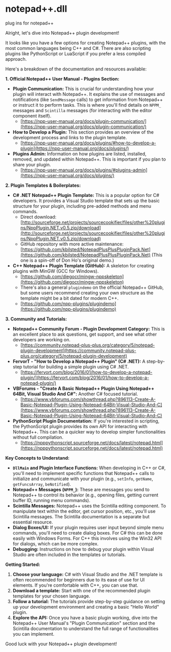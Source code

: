 # notepad++.dll
plug ins for notepad++

Alright, let's dive into Notepad++ plugin development!

It looks like you have a few options for creating Notepad++ plugins, with the most common languages being C++ and C#. There are also scripting plugins like PythonScript or LuaScript if you prefer a less compiled approach.

Here's a breakdown of the documentation and resources available:

**1. Official Notepad++ User Manual - Plugins Section:**

* **Plugin Communication:** This is crucial for understanding how your plugin will interact with Notepad++. It explains the use of messages and notifications (like `SendMessage` calls) to get information from Notepad++ or instruct it to perform tasks. This is where you'll find details on `NPPM_` messages and `Scintilla` messages (for interacting with the editor component itself).
    * [https://npp-user-manual.org/docs/plugin-communication/](https://npp-user-manual.org/docs/plugin-communication/)
* **How to Develop a Plugin:** This section provides an overview of the development process and links to the plugin template.
    * [https://npp-user-manual.org/docs/plugins/#how-to-develop-a-plugin](https://npp-user-manual.org/docs/plugins/)
* **Plugins Admin:** Information on how plugins are listed, installed, removed, and updated within Notepad++. This is important if you plan to share your plugin.
    * [https://npp-user-manual.org/docs/plugins/#plugins-admin](https://npp-user-manual.org/docs/plugins/)

**2. Plugin Templates & Boilerplates:**

* **C# .NET Notepad++ Plugin Template:** This is a popular option for C# developers. It provides a Visual Studio template that sets up the basic structure for your plugin, including pre-added methods and menu commands.
    * Direct download: [http://sourceforge.net/projects/sourcecookifier/files/other%20plugins/NppPlugin.NET.v0.5.zip/download](http://sourceforge.net/projects/sourcecookifier/files/other%20plugins/NppPlugin.NET.v0.5.zip/download)
    * GitHub repository with more active maintenance: [https://github.com/kbilsted/NotepadPlusPlusPluginPack.Net](https://github.com/kbilsted/NotepadPlusPlusPluginPack.Net) (This one is a spin-off of Don Ho's original demo.)
* **C++ Notepad++ Plugin Template (GitHub):** A skeleton for creating plugins with MinGW (GCC for Windows).
    * [https://github.com/diegocr/mingw-nppskeleton](https://github.com/diegocr/mingw-nppskeleton)
    * There's also a general `plugindemo` on the official Notepad++ GitHub, but some users recommend creating your own structure as the template might be a bit dated for modern C++.
    * [https://github.com/npp-plugins/plugindemo](https://github.com/npp-plugins/plugindemo)

**3. Community and Tutorials:**

* **Notepad++ Community Forum - Plugin Development Category:** This is an excellent place to ask questions, get support, and see what other developers are working on.
    * [https://community.notepad-plus-plus.org/category/5/notepad-plugin-development](https://community.notepad-plus-plus.org/category/5/notepad-plugin-development)
* **FervorT - "How to Develop a Notepad++ Plugin" (C# .NET):** A step-by-step tutorial for building a simple plugin using C# .NET.
    * [https://fervort.com/blog/2016/01/how-to-develop-a-notepad-plugin/](https://fervort.com/blog/2016/01/how-to-develop-a-notepad-plugin/)
* **VBForums - "Create A Basic Notepad++ Plugin Using Notepad++ 64Bit, Visual Studio And C#":** Another C# focused tutorial.
    * [https://www.vbforums.com/showthread.php?896113-Create-A-Basic-Notepad-Plugin-Using-Notepad-64Bit-Visual-Studio-And-C](https://www.vbforums.com/showthread.php?896113-Create-A-Basic-Notepad-Plugin-Using-Notepad-64Bit-Visual-Studio-And-C)
* **PythonScript Plugin Documentation:** If you're interested in scripting, the PythonScript plugin provides its own API for interacting with Notepad++. This can be a quicker way to develop simpler functionalities without full compilation.
    * [https://npppythonscript.sourceforge.net/docs/latest/notepad.html](https://npppythonscript.sourceforge.net/docs/latest/notepad.html)

**Key Concepts to Understand:**

* **`DllMain` and Plugin Interface Functions:** When developing in C++ or C#, you'll need to implement specific functions that Notepad++ calls to initialize and communicate with your plugin (e.g., `setInfo`, `getName`, `getFuncsArray`, `beNotified`).
* **Notepad++ Messages (`NPPM_`):** These are messages you send to Notepad++ to control its behavior (e.g., opening files, getting current buffer ID, running menu commands).
* **Scintilla Messages:** Notepad++ uses the Scintilla editing component. To manipulate text within the editor, get cursor position, etc., you'll use Scintilla messages. The Scintilla documentation is a separate but essential resource.
* **Dialog Boxes/UI:** If your plugin requires user input beyond simple menu commands, you'll need to create dialog boxes. For C# this can be done easily with Windows Forms. For C++ this involves using the Win32 API for dialogs, which can be more complex.
* **Debugging:** Instructions on how to debug your plugin within Visual Studio are often included in the templates or tutorials.

**Getting Started:**

1.  **Choose your language:** C# with Visual Studio and the .NET template is often recommended for beginners due to its ease of use for UI elements. If you're comfortable with C++, you can use that.
2.  **Download a template:** Start with one of the recommended plugin templates for your chosen language.
3.  **Follow a tutorial:** The tutorials provide step-by-step guidance on setting up your development environment and creating a basic "Hello World" plugin.
4.  **Explore the API:** Once you have a basic plugin working, dive into the Notepad++ User Manual's "Plugin Communication" section and the Scintilla documentation to understand the full range of functionalities you can implement.

Good luck with your Notepad++ plugin development!
